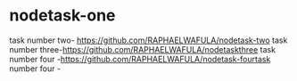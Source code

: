 ﻿# nodetask-one


task number two- https://github.com/RAPHAELWAFULA/nodetask-two
task number three-https://github.com/RAPHAELWAFULA/nodetaskthree
task number four -https://github.com/RAPHAELWAFULA/nodetask-fourtask number four -
 
